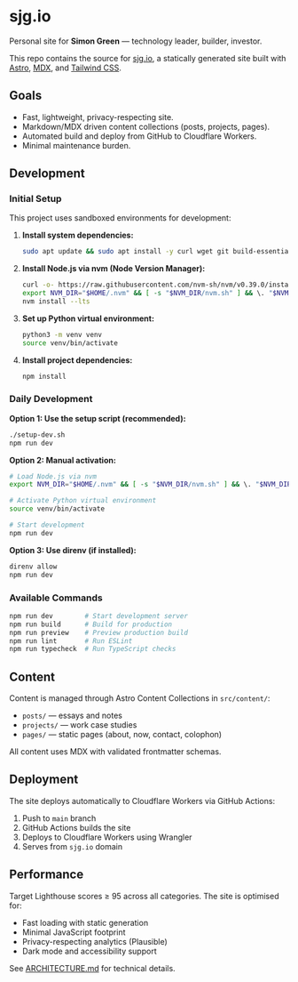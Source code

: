 # sjg.io

Personal site for **Simon Green** — technology leader, builder, investor.

This repo contains the source for [sjg.io](https://sjg.io), a statically
generated site built with [Astro](https://astro.build), [MDX](https://mdxjs.com),
and [Tailwind CSS](https://tailwindcss.com).

## Goals
- Fast, lightweight, privacy-respecting site.
- Markdown/MDX driven content collections (posts, projects, pages).
- Automated build and deploy from GitHub to Cloudflare Workers.
- Minimal maintenance burden.

## Development

### Initial Setup

This project uses sandboxed environments for development:

1. **Install system dependencies:**
   ```bash
   sudo apt update && sudo apt install -y curl wget git build-essential python3-venv python3-pip python3-dev python3-setuptools python3-wheel vim nano tree htop
   ```

2. **Install Node.js via nvm (Node Version Manager):**
   ```bash
   curl -o- https://raw.githubusercontent.com/nvm-sh/nvm/v0.39.0/install.sh | bash
   export NVM_DIR="$HOME/.nvm" && [ -s "$NVM_DIR/nvm.sh" ] && \. "$NVM_DIR/nvm.sh"
   nvm install --lts
   ```

3. **Set up Python virtual environment:**
   ```bash
   python3 -m venv venv
   source venv/bin/activate
   ```

4. **Install project dependencies:**
   ```bash
   npm install
   ```

### Daily Development

**Option 1: Use the setup script (recommended):**
```bash
./setup-dev.sh
npm run dev
```

**Option 2: Manual activation:**
```bash
# Load Node.js via nvm
export NVM_DIR="$HOME/.nvm" && [ -s "$NVM_DIR/nvm.sh" ] && \. "$NVM_DIR/nvm.sh"

# Activate Python virtual environment
source venv/bin/activate

# Start development
npm run dev
```

**Option 3: Use direnv (if installed):**
```bash
direnv allow
npm run dev
```

### Available Commands

```bash
npm run dev        # Start development server
npm run build      # Build for production
npm run preview    # Preview production build
npm run lint       # Run ESLint
npm run typecheck  # Run TypeScript checks
```

## Content

Content is managed through Astro Content Collections in `src/content/`:

- `posts/` — essays and notes
- `projects/` — work case studies
- `pages/` — static pages (about, now, contact, colophon)

All content uses MDX with validated frontmatter schemas.

## Deployment

The site deploys automatically to Cloudflare Workers via GitHub Actions:

1. Push to `main` branch
2. GitHub Actions builds the site
3. Deploys to Cloudflare Workers using Wrangler
4. Serves from `sjg.io` domain

## Performance

Target Lighthouse scores ≥ 95 across all categories. The site is optimised for:
- Fast loading with static generation
- Minimal JavaScript footprint
- Privacy-respecting analytics (Plausible)
- Dark mode and accessibility support

See [ARCHITECTURE.md](./ARCHITECTURE.md) for technical details.

